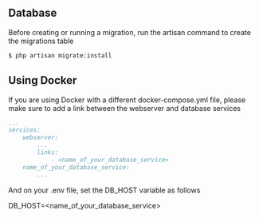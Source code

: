 ## Database

Before creating or running a migration, run the artisan command to create the migrations table

```sh
$ php artisan migrate:install
```

## Using Docker

If you are using Docker with a different docker-compose.yml file, please make sure to add
a link between the webserver and database services

```yml
...
services:
    webserver:
        ...
        links:
            - <name_of_your_database_service>
    name_of_your_database_service:
        ...

```

And on your .env file, set the DB_HOST variable as follows

DB_HOST=<name_of_your_database_service>
